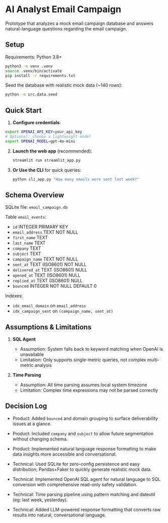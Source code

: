 # AI Analyst Email Campaign

Prototype that analyzes a mock email campaign database and answers natural-language questions regarding the email campaign.

## Setup

Requirements: Python 3.8+

```bash
python3 -m venv .venv
source .venv/bin/activate
pip install -r requirements.txt
```

Seed the database with realistic mock data (~140 rows):

```bash
python -m src.data.seed
```

## Quick Start


1. **Configure credentials**:

```bash
export OPENAI_API_KEY=your_api_key
# Optional: choose a lightweight model
export OPENAI_MODEL=gpt-4o-mini
```

2. **Launch the web app** (recommended):
   ```bash
   streamlit run streamlit_app.py
   ```

3. **Or Use the CLI** for quick queries:
   ```bash
   python cli_app.py "How many emails were sent last week?"
   ```


## Schema Overview

SQLite file: `email_campaign.db`

Table `email_events`:

- `id` INTEGER PRIMARY KEY
- `email_address` TEXT NOT NULL
- `first_name` TEXT
- `last_name` TEXT
- `company` TEXT
- `subject` TEXT
- `campaign_name` TEXT NOT NULL
- `sent_at` TEXT (ISO8601) NOT NULL
- `delivered_at` TEXT (ISO8601) NULL
- `opened_at` TEXT (ISO8601) NULL
- `replied_at` TEXT (ISO8601) NULL
- `bounced` INTEGER NOT NULL DEFAULT 0

Indexes:

- `idx_email_domain` on `email_address`
- `idx_campaign_sent` on `(campaign_name, sent_at)`

## Assumptions & Limitations
1. **SQL Agent**
   - Assumption: System falls back to keyword matching when OpenAI is unavailable
   - Limitation: Only supports single-metric queries, not complex multi-metric analysis

2. **Time Parsing**
   - Assumption: All time parsing assumes local system timezone
   - Limitation: Complex time expressions may not be parsed correctly


## Decision Log

- Product: Added `bounced` and domain grouping to surface deliverability issues at a glance.
- Product: Included `company` and `subject` to allow future segmentation without changing schema.
- Product: Implemented natural language response formatting to make data insights more accessible and conversational.

- Technical: Used SQLite for zero-config persistence and easy distribution; Pandas+Faker to quickly generate realistic mock data.
- Technical: Implemented OpenAI SQL agent for natural language to SQL conversion with comprehensive read-only safety validation.
- Technical: Time parsing pipeline using pattern matching and dateutil (eg: last week, yesterday).
- Technical: Added LLM-powered response formatting that converts raw results into natural, conversational language.

